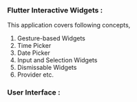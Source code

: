 ### Flutter Interactive Widgets : 
This application covers following concepts,
1. Gesture-based Widgets
2. Time Picker
3. Date Picker
4. Input and Selection Widgets
5. Dismissable Widgets
6. Provider etc.

### User Interface :
